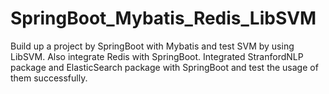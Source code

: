 # SpringBoot_Mybatis_Redis_LibSVM
Build up a project by SpringBoot with Mybatis and test SVM by using LibSVM. Also integrate Redis with SpringBoot.
Integrated StranfordNLP package and ElasticSearch package with SpringBoot and test the usage of them successfully.
